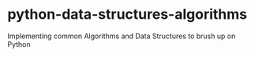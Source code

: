# python-data-structures-algorithms
Implementing common Algorithms and Data Structures to brush up on Python

